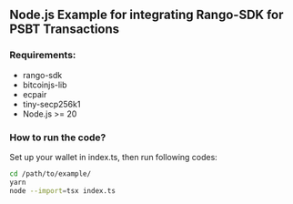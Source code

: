 ## Node.js Example for integrating Rango-SDK for PSBT Transactions

### Requirements:

- rango-sdk
- bitcoinjs-lib
- ecpair
- tiny-secp256k1
- Node.js >= 20

### How to run the code?

Set up your wallet in index.ts, then run following codes:

```sh
cd /path/to/example/
yarn
node --import=tsx index.ts
```
